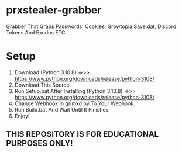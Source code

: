 # prxstealer-grabber
Grabber That Grabs Passwords, Cookies, Growtopia Save.dat, Discord Tokens And Exodus ETC.

# Setup
1. Download (Python 3.10.8) =>>> https://www.python.org/downloads/release/python-3108/
2. Download This Source.
3. Run Setup.bat After Installing (Python 3.10.8) =>>> https://www.python.org/downloads/release/python-3108/
4. Change Webhook In grimxd.py To Your Webhook.
5. Run Build.bat And Wait Until It Finishes.
6. Enjoy!

## THIS REPOSITORY IS FOR EDUCATIONAL PURPOSES ONLY!

